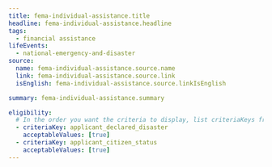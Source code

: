 ```yaml
---
title: fema-individual-assistance.title
headline: fema-individual-assistance.headline
tags:
  - financial assistance
lifeEvents:
  - national-emergency-and-disaster
source:
  name: fema-individual-assistance.source.name
  link: fema-individual-assistance.source.link
  isEnglish: fema-individual-assistance.source.linkIsEnglish

summary: fema-individual-assistance.summary

eligibility:
  # In the order you want the criteria to display, list criteriaKeys from the csv here, each followed by a comma-separated list of which values indicate eligibility for that criteria. Wrap individual values in quotes if they have inner commas.
  - criteriaKey: applicant_declared_disaster
    acceptableValues: [true]
  - criteriaKey: applicant_citizen_status
    acceptableValues: [true]
---
```

